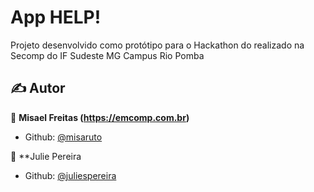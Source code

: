 # App HELP!

Projeto desenvolvido como protótipo para o Hackathon do realizado na Secomp do IF Sudeste MG Campus Rio Pomba

## ✍ Autor

👤 **Misael Freitas (https://emcomp.com.br)**

- Github: [@misaruto](https://github.com/misaruto)

👤 **Julie Pereira

- Github: [@juliespereira](https://github.com/juliespereira)
